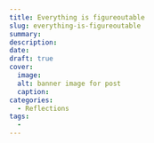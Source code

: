```yaml
---
title: Everything is figureoutable
slug: everything-is-figureoutable
summary:
description:
date:
draft: true
cover:
  image:
  alt: banner image for post
  caption:
categories:
  - Reflections
tags:
  -
---
```

